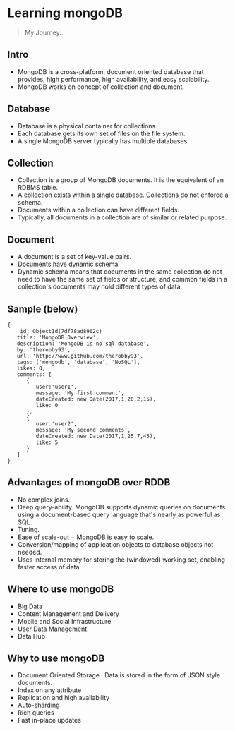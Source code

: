 # Learning mongoDB
> My Journey...

## Intro
- MongoDB is a cross-platform, document oriented database that provides, high performance, high availability, and easy scalability.
- MongoDB works on concept of collection and document.

## Database
- Database is a physical container for collections. 
- Each database gets its own set of files on the file system. 
- A single MongoDB server typically has multiple databases.

## Collection
- Collection is a group of MongoDB documents. It is the equivalent of an RDBMS table.
- A collection exists within a single database. Collections do not enforce a schema.  
- Documents within a collection can have different fields. 
- Typically, all documents in a collection are of similar or related purpose.

## Document
- A document is a set of key-value pairs.
- Documents have dynamic schema. 
- Dynamic schema means that documents in the same collection do not need to have the same set of fields or structure,
  and common fields in a collection's documents may hold different types of data.
  
## Sample (below)

```
{
   _id: ObjectId(7df78ad8902c)
   title: 'MongoDB Overview', 
   description: 'MongoDB is no sql database',
   by: 'therobby93',
   url: 'http://www.github.com/therobby93',
   tags: ['mongodb', 'database', 'NoSQL'],
   likes: 0, 
   comments: [	
      {
         user:'user1',
         message: 'My first comment',
         dateCreated: new Date(2017,1,20,2,15),
         like: 0 
      },
      {
         user:'user2',
         message: 'My second comments',
         dateCreated: new Date(2017,1,25,7,45),
         like: 5
      }
   ]
}
```
## Advantages of mongoDB over RDDB
- No complex joins.
- Deep query-ability. MongoDB supports dynamic queries on documents using a 
  document-based query language that's nearly as powerful as SQL.
- Tuning.
- Ease of scale-out − MongoDB is easy to scale.
- Conversion/mapping of application objects to database objects not needed.
- Uses internal memory for storing the (windowed) working set, enabling faster access of data. 

## Where to use mongoDB
- Big Data
- Content Management and Delivery
- Mobile and Social Infrastructure
- User Data Management
- Data Hub

## Why to use mongoDB
- Document Oriented Storage : Data is stored in the form of JSON style documents.
- Index on any attribute
- Replication and high availability
- Auto-sharding
- Rich queries
- Fast in-place updates
